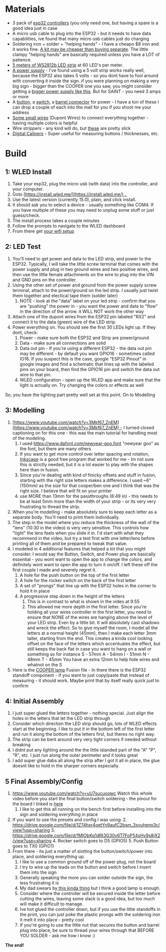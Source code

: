 # Materials

- 3 pack of [esp32 controllers](https://www.amazon.com/ESP-WROOM-32-Development-Microcontroller-Integrated-Compatible/dp/B08D5ZD528/ref=sr_1_1?dib=eyJ2IjoiMSJ9.XBINg-sjhfF_gUtnMiKGjk-Cz998LZHcErnfMs35F-CdZb2KPa6mWS0zP-jB9fYmyv_GiikbENWw9Ty1F-b59u-5exgzrkbNP86wAC3pIldDOXva0Ujy6yOESwy8PRvhP6cX59MvWsxciJd9j3QPT6MvVx80leTZiXHMLPG1KLTnIdbPXFBGNaAiqHTWSoVbHQCyNwPe2FciF8RuuxI18bshwwHJaAhsHDMdDL9Vy4c.wAQEsVc1Z2ss2ZxftejkXBa0_LKOBlDTUX_IUU4rfSo&dib_tag=se&hvadid=695492812229&hvdev=c&hvexpln=67&hvlocphy=9033310&hvnetw=g&hvocijid=6801781420292322874--&hvqmt=e&hvrand=6801781420292322874&hvtargid=kwd-850628270119&hydadcr=24328_13533848&keywords=amazon%2Besp32&mcid=28303f1fc2c2315b89a7ecc1cbc80d09&qid=1742331884&sr=8-1&th=1) (you only need one, but having a spare is a good idea just in case
- A micro usb cable to plug into the ESP32 - but it needs to have data capabilities, ive found that many micro usb cables just do charging 
- Soldering iron + solder + "helping hands" - I have a cheapo $8 iron and it works fine. [A kit may be cheaper than buying separate](https://www.amazon.com/dp/B09HXD4L14). The little clampy "helping hands" are basically required unless you have a LOT of patience. 
- [5 meters of WS2812b LED strip](https://www.amazon.com/dp/B088FJF9XD?ref_=ppx_hzsearch_conn_dt_b_fed_asin_title_3&th=1) at 60 LED's per meter. 
- [A power supply](https://www.amazon.com/dp/B0BV64MHY6?ref_=ppx_hzsearch_conn_dt_b_fed_asin_title_2) - I've found using a 5 volt strip works really well, because the ESP32 also takes 5 volts - so you dont have to fool around with converting it inside the sign. if you were planning on making a very big sign - bigger than the COOPER one you saw, you might consider getting a [bigger power supply like this](https://www.amazon.com/dp/B0CH79ZCZC?ref_=ppx_hzsearch_conn_dt_b_fed_asin_title_6).  But for SAINT - you need 3 amps or more
- A [button](https://www.amazon.com/DIYhz-AC250V-AC125V-Momentary-Button/dp/B07BD1XKF4/), a [switch](https://www.amazon.com/ZUPAYIPA-Solder-Rocker-Switch-Toggle/dp/B01N2U8PK0), a [barrel connector](https://www.amazon.com/Antrader-24pcs-Female-Socket-Connector/dp/B07CTCLKPP) for power - I have a ton of these I can drop a couple of each into the mail for you if you shoot me your address
- [Some small wires](https://www.amazon.com/Elegoo-EL-CP-004-Multicolored-Breadboard-arduino/dp/B01EV70C78) (Dupont Wires) to connect everything together - having multiple colors is helpful
- Wire strippers - any kind will do, but [these](https://www.harborfreight.com/8-in-self-adjusting-wire-stripper-70291.html) are pretty slick
- [Digital Calipers](https://www.amazon.com/Neiko-01407A-Electronic-Digital-Stainless/dp/B000GSLKIW) - Super useful for measuring buttons / thicknesses, etc.

# Build

## 1: WLED Install

1. Take your esp32, plug the micro usb (with data) into the controller, and your computer.
2. Goto [https://install.wled.me/](https://install.wled.me/) . 
3. Use the latest version (currently 15.0), plain, and click install. 
4. It should ask you to select a device - usually something like COM4. If you have multiple of these you may need to unplug some stuff or just guess/check.
5. The install process takes a couple minutes
6. Follow the prompts to navigate to the WLED dashboard
7. From there get [your wifi setup](https://kno.wled.ge/basics/getting-started/#wifi-setup)

## 2: LED Test

1.  You'll need to get power and data to the LED strip, and power to the ESP32. Typically, I will take the little screw terminal that comes with the power supply and plug in two ground wires and two positive wires, and then use the little female attachments on the wire to plug into the VIN and GND pins on the controller. 
2. Using the other set of power and ground from the power supply screw terminal, attach to the power/ground on the led strip. I usually just twist them together and electical tape them (solder later)
	1. NOTE - look at the "data" label on your led strip - confirm that you are "pushing" the power in - you want the power and data to "flow" in the direction of the arrow. it WILL NOT work the other way
3. Attach one of the dupont wires from the ESP32 pin labeled "RX2" and connect it to the data (green) wire of the LED strip. 
4. Power everything on. You should see the first 30 LEDs light up. If they dont, check:
	1. Power - make sure both the ESP32 and Strip are power/ground
	2. Data - make sure all connections are solid
	3. Data out pin - If you're using a different ESP32 - the data out pin may be different - by default you want GPIO16 - sometimes called IO16. If you suspect this is the case, google "ESP32 Pinout" in google images and find a schematic that lines up with the labeled pins on your board, then find the GPIO16 pin and switch the data out wire to that pin.
	4. WLED configuration - open up the WLED app and make sure that the light is actually on. Try changing the colors or effects as well

So, you have the lighting part pretty well set at this point. On to Modelling

## 3: Modelling

1. [https://www.youtube.com/watch?v=3Mkf67_ZnEM](https://www.youtube.com/watch?v=3Mkf67_ZnEM) - I turned closed captioning on for this one - this was the main tutorial for handling most of the modeling.
	1. I used https://www.dafont.com/newyear-goo.font "newyear goo" as the font, but there are many others 
	2. If you want to get more control over letter spacing and rotation, [Inkscape](https://inkscape.org/) is a good free program that worked for me - Im not sure this is strictly needed, but it is a lot easier to play with the shapes here than in fusion.
	3. Since you're dealing with kind of finicky offsets and stuff in fusion, starting with the right size letters makes a difference. I used ~6" (150mm) as the size for that cooper/ben one and I think that was the right size. I believe that will fit on your printer
	4. use MORE than 13mm for the passthroughs (8:49 in) - this needs to be at least 5mm more than the width of your strip - or its very very frustrating to thread the strip.
2. When you're modelling - make absolutely sure to keep each letter as a separate body. You'll need to print them individually.
3. The step in the model where you reduce the thickness of the wall of the "lens" (10:30 in the video) is very very sensitive. This controls how "tight" the lens feels when you slide it in. I'd start with what they recommend in the video, but try a test first with one letter/lens before printing all of them and be prepared to tweak that value.
4. I modeled in 4 additional features that helped a lot that you might consider. I would say the Button, Switch, and Power plug are basically essential - you wont want to open the app to change the colors, and definitely wont want to open the app to turn it on/off. I left these off the first couple I made and severely regret it. 
	1. A hole for the push button on the top of the first letter
	2. A hole for the rocker switch on the back of the first letter
	3. A set of "prongs" that line up with the ESP32 holes in the corner to hold it in place 
	4. A progressive step down in the height of the letters
		1. This is in contrast to what is shown in the video at 9:55
		2. This allowed me more depth in the first letter. Since you're holding all your wires controller in the first letter, you need to ensure that NONE of the wires are hanging above the level of your LED strip. Even by a little bit. It will absolutely cast shadows and wreck the effect. 
		   So to give myself the room, I model all the letters at a normal height (45mm), then I make each letter 3mm taller, starting from the end. This creates a kinda cool looking offset on the face of the letters which accentuates the effect, but still keeps the back flat in case you want to hang on a wall or something so for instance 
		   S  - 57mm
		   A - 54mm
		   I - 51mm
		   N - 48mm
		   T - 45mm
		   You have an extra 12mm to help hide wires and whatnot on the S
5. Here is the [COOPER lamp](https://drive.google.com/file/d/1jMSK0Cl9lNf0YewP2eP6GYcCUbMBdHAZ/view?usp=sharing) Fusion file - In there there is the ESP32 standoff component - if you want to just copy/paste that instead of measuring - it should work. Maybe print that by itself really quick just to confirm

## 4: Initial Assembly

1. I just super glued the letters together - nothing special. Just align the holes in the letters that let the LED strip through
2. Consider which direction the LED strip should go, lots of WLED effects start at the beginning. I like to put it in the bottom left of the first letter and run it along the bottom of the letters first, but theres no right way.
3. The strip can be bent around very very tight corners if needed without breaking
4. I didnt put any lighting around the the little islanded part of the "A" "P", "R", etc. I just run along the outer perimeter and it looks great
5. I add super glue dabs all along the strip after I got it all in place, the glue doesnt like to hold in the sharper corners especially.

## 5 Final Assembly/Config

1. https://www.youtube.com/watch?v=uU7sucuoowc  Watch this whole video before you start the final button/switch soldering - the pinout for the board I linked is [here](https://myhomethings.eu/wp-content/uploads/2024/02/ESP32-30pin-Develeopmen-Board-1-2048x1114.webp) 
	1. I like to get this all running on the bench first before installing into the sign and soldering everything in place
2. If you want to use the presets and config I was using:
	2. https://drive.google.com/file/d/1Z74hxr4oetYn9aufC2bsm_3xvuhenn3c/view?usp=sharing
	3. https://drive.google.com/file/d/1MIObKg1dRt3G30v6T7FoP54sHv9s8jX2/view?usp=sharing
	4. Rocker switch goes to D5 (GPIO5)
	5. Push Button goes to TX0 (GPIO1)
3. From there - its just a matter of slotting the button/switch/power into place, and soldering everything up.
	1. I like to use a common ground off of the power plug, not the board
	2. I try to wire up the leads on the button and switch before I insert them into the sign
	3. Generally speaking the more you can solder outside the sign, the less frustrating it is
	4. My dad swears by[ this kinda thing](https://www.amazon.com/YOCTOSUN-Rechargeable-Magnifying-Professional-Interchangeable/dp/B07T4KPYN2?th=1) but I think a good lamp is enough. 
	5. Consider where the controller will be secured inside the letter before cutting the wires, leaving some slack is a good idea, but too much will make it difficult to manage.
	6. Ive hot glued the controller down, but if you use the little standoffs in the print, you can just poke the plastic prongs with the soldering iron it melt it into place - pretty cool
	7. If you're going to use the little nut that secures the button and barrel plug into place, be sure to thread your wires through that BEFORE YOU SOLDER - ask me how i know :)

**The end!**
